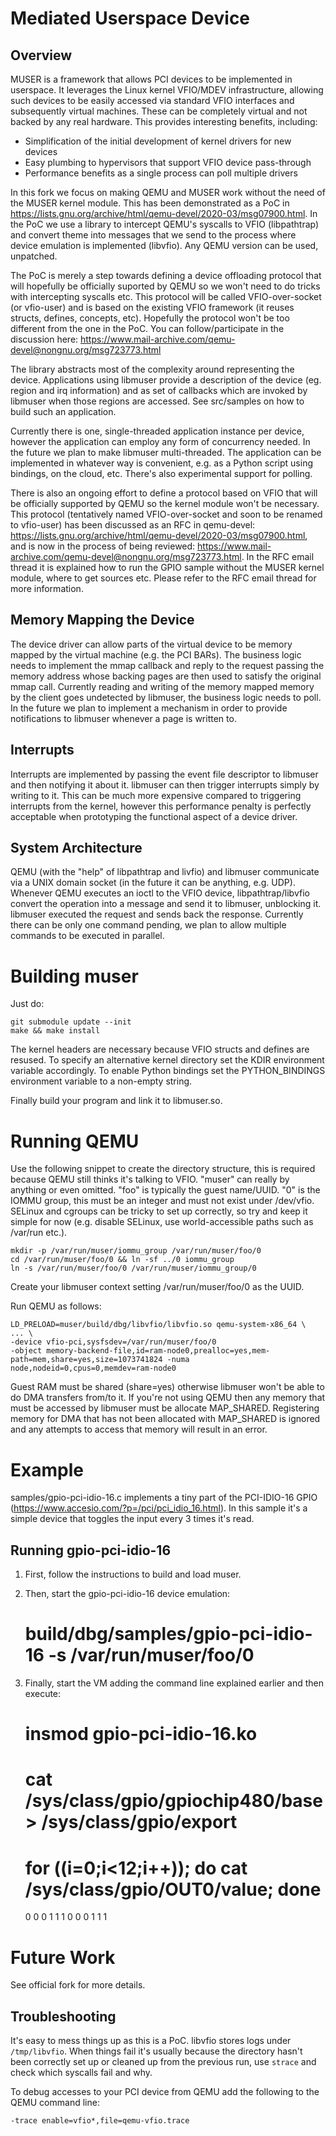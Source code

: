 Mediated Userspace Device
=========================

Overview
--------

MUSER is a framework that allows PCI devices to be implemented in userspace. It
leverages the Linux kernel VFIO/MDEV infrastructure, allowing such devices to
be easily accessed via standard VFIO interfaces and subsequently virtual
machines. These can be completely virtual and not backed by any real hardware.
This provides interesting benefits, including:

* Simplification of the initial development of kernel drivers for new devices
* Easy plumbing to hypervisors that support VFIO device pass-through
* Performance benefits as a single process can poll multiple drivers
 
In this fork we focus on making QEMU and MUSER work without the need of the
MUSER kernel module. This has been demonstrated as a PoC in
https://lists.gnu.org/archive/html/qemu-devel/2020-03/msg07900.html. In the PoC
we use a library to intercept QEMU's syscalls to VFIO (libpathtrap) and convert
theme into messages that we send to the process where device emulation is
implemented (libvfio). Any QEMU version can be used, unpatched.

The PoC is merely a step towards defining a device offloading protocol that
will hopefully be officially suported by QEMU so we won't need to do tricks with
intercepting syscalls etc. This protocol will be called VFIO-over-socket (or
vfio-user) and is based on the existing VFIO framework (it reuses structs,
defines, concepts, etc). Hopefully the protocol won't be too different from the
one in the PoC. You can follow/participate in the discussion here:
https://www.mail-archive.com/qemu-devel@nongnu.org/msg723773.html 

The library abstracts most of the complexity around representing the device.
Applications using libmuser provide a description of the device (eg. region and
irq information) and as set of callbacks which are invoked by libmuser when
those regions are accessed. See src/samples on how to build such an
application.

Currently there is one, single-threaded application instance per device,
however the application can employ any form of concurrency needed. In the
future we plan to make libmuser multi-threaded. The application can be
implemented in whatever way is convenient, e.g. as a Python script using
bindings, on the cloud, etc. There's also experimental support for polling.

There is also an ongoing effort to define a protocol based on VFIO that will be
officially supported by QEMU so the kernel module won't be necessary.  This
protocol (tentatively named VFIO-over-socket and soon to be renamed to
vfio-user) has been discussed as an RFC in qemu-devel:
https://lists.gnu.org/archive/html/qemu-devel/2020-03/msg07900.html,
and is now in the process of being reviewed:
https://www.mail-archive.com/qemu-devel@nongnu.org/msg723773.html.
In the RFC email thread it is explained how to run the GPIO sample without the
MUSER kernel module, where to get sources etc. Please refer to the RFC email
thread for more information.


Memory Mapping the Device
-------------------------

The device driver can allow parts of the virtual device to be memory mapped by
the virtual machine (e.g. the PCI BARs). The business logic needs to implement
the mmap callback and reply to the request passing the memory address whose
backing pages are then used to satisfy the original mmap call. Currently
reading and writing of the memory mapped memory by the client goes undetected
by libmuser, the business logic needs to poll. In the future we plan to
implement a mechanism in order to provide notifications to libmuser whenever a
page is written to.


Interrupts
----------

Interrupts are implemented by passing the event file descriptor to libmuser
and then notifying it about it. libmuser can then trigger interrupts simply by
writing to it. This can be much more expensive compared to triggering interrupts
from the kernel, however this performance penalty is perfectly acceptable when
prototyping the functional aspect of a device driver.


System Architecture
-------------------

QEMU (with the "help" of libpathtrap and livfio) and libmuser communicate via a
UNIX domain socket (in the future it can be anything, e.g. UDP).  Whenever QEMU
executes an ioctl to the VFIO device, libpathtrap/libvfio convert the operation
into a message and send it to libmuser, unblocking it. libmuser executed the
request and sends back the response.  Currently there can be only one command
pending, we plan to allow multiple commands to be executed in parallel.


Building muser
==============

Just do:

	git submodule update --init
	make && make install

The kernel headers are necessary because VFIO structs and defines are resused.
To specify an alternative kernel directory set the KDIR environment variable
accordingly.
To enable Python bindings set the PYTHON_BINDINGS environment variable to a
non-empty string.

Finally build your program and link it to libmuser.so.

Running QEMU
============

Use the following snippet to create the directory structure, this is required
because QEMU still thinks it's talking to VFIO. "muser" can really by anything
or even omitted. "foo" is typically the guest name/UUID. "0" is the IOMMU
group, this must be an integer and must not exist under /dev/vfio. SELinux and
cgroups can be tricky to set up correctly, so try and keep it simple for now
(e.g. disable SELinux, use world-accessible paths such as /var/run etc.).

	mkdir -p /var/run/muser/iommu_group /var/run/muser/foo/0
	cd /var/run/muser/foo/0 && ln -sf ../0 iommu_group
	ln -s /var/run/muser/foo/0 /var/run/muser/iommu_group/0

Create your libmuser context setting /var/run/muser/foo/0 as the UUID.

Run QEMU as follows:

    LD_PRELOAD=muser/build/dbg/libvfio/libvfio.so qemu-system-x86_64 \
	... \
	-device vfio-pci,sysfsdev=/var/run/muser/foo/0
	-object memory-backend-file,id=ram-node0,prealloc=yes,mem-path=mem,share=yes,size=1073741824 -numa node,nodeid=0,cpus=0,memdev=ram-node0

Guest RAM must be shared (share=yes) otherwise libmuser won't be able to do DMA
transfers from/to it. If you're not using QEMU then any memory that must be
accessed by libmuser must be allocate MAP_SHARED. Registering memory for DMA
that has not been allocated with MAP_SHARED is ignored and any attempts to
access that memory will result in an error.

Example
=======

samples/gpio-pci-idio-16.c implements a tiny part of the PCI-IDIO-16 GPIO
(https://www.accesio.com/?p=/pci/pci_idio_16.html). In this sample it's a simple
device that toggles the input every 3 times it's read.

Running gpio-pci-idio-16
------------------------

1. First, follow the instructions to build and load muser.
2. Then, start the gpio-pci-idio-16 device emulation:

	# build/dbg/samples/gpio-pci-idio-16 -s /var/run/muser/foo/0

3. Finally, start the VM adding the command line explained earlier and then
execute:

	# insmod gpio-pci-idio-16.ko
	# cat /sys/class/gpio/gpiochip480/base > /sys/class/gpio/export
	# for ((i=0;i<12;i++)); do cat /sys/class/gpio/OUT0/value; done
	0
	0
	0
	1
	1
	1
	0
	0
	0
	1
	1
	1

Future Work
===========

See official fork for more details.

Troubleshooting
---------------

It's easy to mess things up as this is a PoC. libvfio stores logs under
`/tmp/libvfio`. When things fail it's usually because the directory hasn't been
correctly set up or cleaned up from the previous run, use `strace` and check
which syscalls fail and why.

To debug accesses to your PCI device from QEMU add the following to the QEMU
command line:

    -trace enable=vfio*,file=qemu-vfio.trace
